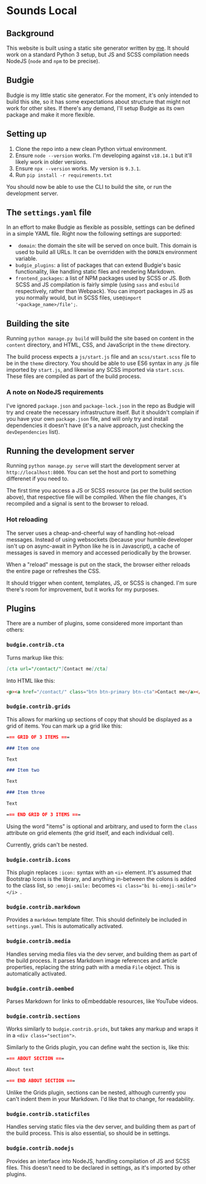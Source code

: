Sounds Local
============

## Background

This website is built using a static site generator written by [me](https://github.com/hellosteadman). It should work on a standard Python 3 setup, but JS and SCSS compilation needs NodeJS (`node` and `npm` to be precise).

## Budgie

Budgie is my little static site generator. For the moment, it's only intended to build this site, so it has some expectations about structure that might not work for other sites. If there's any demand, I'll setup Budgie as its own package and make it more flexible.

## Setting up

1. Clone the repo into a new clean Python virtual environment.
2. Ensure `node --version` works. I'm developing against `v18.14.1` but it'll likely work in older versions.
3. Ensure `npx --version` works. My version is `9.3.1`.
4. Run `pip install -r requirements.txt`

You should now be able to use the CLI to build the site, or run the development server.

## The `settings.yaml` file

In an effort to make Budgie as flexible as possible, settings can be defined in a simple YAML file. Right now the following settings are supported:

- ` domain`: the domain the site will be served on once built. This domain is used to build all URLs. It can be overridden with the `DOMAIN` environment variable.
- `budgie_plugins`: a list of packages that can extend Budgie's basic functionality, like handling static files and rendering Markdown.
- `frontend_packages`: a list of NPM packages used by SCSS or JS. Both SCSS and JS compilation is fairly simple (using `sass` and `esbuild` respectively, rather than Webpack). You can import packages in JS as you normally would, but in SCSS files, use`@import '<package_name>/file';`.

## Building the site

Running `python manage.py build` will build the site based on content in the `content` directory, and HTML, CSS, and JavaScript in the `theme` directory.

The build process expects a `js/start.js` file and an `scss/start.scss` file to be in the `theme` directory. You should be able to use ES6 syntax in any .js file imported by `start.js`, and likewise any SCSS imported via `start.scss`. These files are compiled as part of the build process.

### A note on NodeJS requirements

I've ignored `package.json` and `package-lock.json` in the repo as Budgie will try and create the necessary infrastructure itself. But it shouldn't complain if you have your own `package.json` file, and will only try and install dependencies it doesn't have (it's a naive approach, just checking the `devDependencies` list).

## Running the development server

Running `python manage.py serve` will start the development server at `http://localhost:8000`. You can set the host and port to something differenet if you need to.

The first time you access a JS or SCSS resource (as per the build section above), that respective file will be compiled. When the file changes, it's recompiled and a signal is sent to the browser to reload.

### Hot reloading

The server uses a cheap-and-cheerful way of handling hot-reload messages. Instead of using websockets (because your humble developer isn't up on async-await in Python like he is in Javascript), a cache of messages is saved in memory and accessed periodically by the browser.

When a "reload" message is put on the stack, the browser either reloads the entire page or refreshes the CSS.

It should trigger when content, templates, JS, or SCSS is changed. I'm sure there's room for improvement, but it works for my purposes.

## Plugins

There are a number of plugins, some considered more important than others:

### `budgie.contrib.cta`

Turns markup like this:

```md
[cta url="/contact/"]Contact me[/cta]
```

Into HTML like this:

```html
<p><a href="/contact/" class="btn btn-primary btn-cta">Contact me</a></p>
```

### `budgie.contrib.grids`

This allows for marking up sections of copy that should be displayed as a grid of items. You can mark up a grid like this:

```md
=== GRID OF 3 ITEMS ===

### Item one

Text

### Item two

Text

### Item three

Text

=== END GRID OF 3 ITEMS ===

```

Using the word "items" is optional and arbitrary, and used to form the `class` attribute on grid elements (the grid itself, and each individual cell).

Currently, grids can't be nested.

### `budgie.contrib.icons`

This plugin replaces `:icon:` syntax with an `<i>` element. It's assumed that Bootstrap Icons is the library, and anything in-between the colons is added to the class list, so `:emoji-smile:` becomes `<i class="bi bi-emoji-smile"></i>
`.

### `budgie.contrib.markdown`

Provides a `markdown` template filter. This should definitely be included in `settings.yaml`. This is automatically activated.

### `budgie.contrib.media`

Handles serving media files via the dev server, and building them as part of the build process. It parses Markdown image references and article properties, replacing the string path with a media `File` object. This is automatically activated.

### `budgie.contrib.oembed`

Parses Markdown for links to oEmbeddable resources, like YouTube videos.

### `budgie.contrib.sections`

Works similarly to `budgie.contrib.grids`, but takes any markup and wraps it in a `<div class="section">`.

Similarly to the Grids plugin, you can define waht the section is, like this:

```md
=== ABOUT SECTION ===

About text

=== END ABOUT SECTION ===
```

Unlike the Grids plugin, sections can be nested, although currently you can't indent them in your Markdown. I'd like that to change, for readability.

### `budgie.contrib.staticfiles`

Handles serving static files via the dev server, and building them as part of the build process. This is also essential, so should be in settings.

### `budgie.contrib.nodejs`

Provides an interface into NodeJS, handling compilation of JS and SCSS files. This doesn't need to be declared in settings, as it's imported by other plugins.
